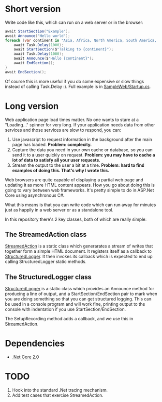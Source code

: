 # Short version

Write code like this, which can run on a web server or in the browser:

```csharp
await StartSection("Example");
await Announce("Hello world");
foreach (var continent in "Asia, Africa, North America, South America, Antarctica, Europe, Australia".Split(", ")) {
    await Task.Delay(1000);
    await StartSection($"Talking to {continent}");
    await Task.Delay(1000);
    await Announce($"Hello {continent}");
    await EndSection();
}
await EndSection();
```

Of course this is more useful if you do some expensive or slow things instead of calling Task.Delay :). 
Full example is in [SampleWeb/Startup.cs](SampleWeb/Startup.cs).


# Long version

Web application page load times matter. No one wants to stare at a 
"Loading..." spinner for very long. If your application needs data 
from other services and those services are slow to respond, you can:

1. Use javascript to request information in the background after the main 
page has loaded. **Problem: complexity.**
1. Capture the data you need in your own cache or database, so you can send 
it to a user quickly on request. **Problem: you may have to cache a lot of 
data to satisfy all your user requests.**
1. Stream the output to the user a bit at a time. **Problem: hard to find 
examples of doing this. That's why I wrote this.**

Web browsers are quite capable of displaying a partial web page and updating it 
as more HTML content appears. How you go about doing this is going to vary 
between web frameworks. It's pretty simple to do in ASP.Net Core using
asynchronous C#.

What this means is that you can write code which can run away for minutes 
just as happily in a web server or as a standalone tool.

In this repository there's 2 key classes, both of which are really simple:

## The StreamedAction class

[StreamedAction](Lib/StreamedAction.cs) is a static class which generarates
a stream of writes that together form a simple HTML document. It registers
itself as a callback to [StructuredLogger](Lib/StructuredLogger.cs). 
It then invokes its callback which is expected to end up calling StructuredLogger 
static methods.

## The StructuredLogger class

[StructuredLogger](Lib/StructuredLogger.cs) is a static class which provides
an Announce method for producing a line of output, and a StartSection/EndSection
pair to mark when you are doing something so that you can get structured logging.
This can be used in a console program and will work fine, printing output to the 
console with indentation if you use StartSection/EndSection. 

The SetupRecording method adds a callback, and we use this in
[StreamedAction](Lib/StreamedAction.cs).

# Dependencies

* [.Net Core 2.0](https://github.com/dotnet/core/blob/master/release-notes/download-archives/2.0.0-download.md)

# TODO 

1. Hook into the standard .Net tracing mechanism.
2. Add test cases that exercise StreamedAction.
